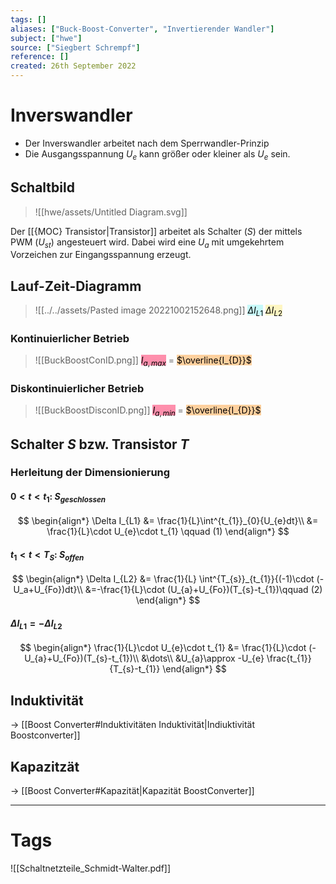 ```yaml
---
tags: []
aliases: ["Buck-Boost-Converter", "Invertierender Wandler"]
subject: ["hwe"]
source: ["Siegbert Schrempf"]
reference: []
created: 26th September 2022
---
```


# Inverswandler
- Der Inverswandler arbeitet nach dem Sperrwandler-Prinzip
- Die Ausgangsspannung $U_{e}$ kann größer oder kleiner als $U_{e}$ sein.

## Schaltbild
>![[hwe/assets/Untitled Diagram.svg]]

Der [[{MOC} Transistor|Transistor]] arbeitet als Schalter ($S$) der mittels PWM ($U_{st}$) angesteuert wird.
Dabei wird eine $U_{a}$ mit umgekehrtem Vorzeichen zur Eingangsspannung erzeugt.

## Lauf-Zeit-Diagramm
>![[../../assets/Pasted image 20221002152648.png]]
> <mark style="background: #ABF7F7A6;">$\Delta I_{L1}$</mark>
> <mark style="background: #FFF3A3A6;">$\Delta I_{L2}$</mark> 

### Kontinuierlicher Betrieb
>![[BuckBoostConID.png]]
> <mark style="background: #FF5582A6;">$I_{a,max}$</mark> = <mark style="background: #FFB86CA6;">$\overline{I_{D}}$</mark> 

### Diskontinuierlicher Betrieb
>![[BuckBoostDisconID.png]]
> <mark style="background: #FF5582A6;">$I_{a,min}$</mark> = <mark style="background: #FFB86CA6;">$\overline{I_{D}}$</mark> 

## Schalter $S$ bzw. Transistor $T$
### Herleitung der Dimensionierung
#### $0<t<t_{1}$: $S_{geschlossen}$
$$
\begin{align*}
\Delta I_{L1} &= \frac{1}{L}\int^{t_{1}}_{0}{U_{e}dt}\\
&= \frac{1}{L}\cdot U_{e}\cdot t_{1} \qquad (1)
\end{align*}
$$
#### $t_{1} < t < T_{S}$: $S_{offen}$
$$
\begin{align*}
\Delta I_{L2} &= \frac{1}{L} \int^{T_{s}}_{t_{1}}{(-1)\cdot (-U_a+U_{Fo})dt}\\
&=-\frac{1}{L}\cdot (U_{a}+U_{Fo})(T_{s}-t_{1})\qquad (2)
\end{align*}
$$
#### $\Delta I_{L1}= -\Delta I_{L2}$
$$
\begin{align*}
\frac{1}{L}\cdot U_{e}\cdot t_{1} &= \frac{1}{L}\cdot (-U_{a}+U_{Fo})(T_{s}-t_{1})\\
&\dots\\
&U_{a}\approx -U_{e} \frac{t_{1}}{T_{s}-t_{1}} 
\end{align*}
$$
## Induktivität
$\rightarrow$ [[Boost Converter#Induktivitäten Induktivität|Indiuktivität Boostconverter]]
## Kapazitzät
$\rightarrow$ [[Boost Converter#Kapazität|Kapazität BoostConverter]]

---
# Tags
![[Schaltnetzteile_Schmidt-Walter.pdf]]